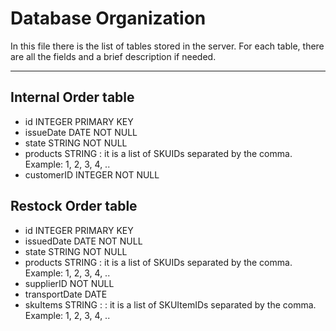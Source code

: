 # Database Organization
In this file there is the list of tables stored in the server. For each table, there are all the fields and a brief description if needed.

---

## Internal Order table
- id INTEGER PRIMARY KEY
- issueDate DATE NOT NULL
- state STRING NOT NULL
- products STRING : it is a list of SKUIDs separated by the comma. Example: 1, 2, 3, 4, ..
- customerID INTEGER NOT NULL

## Restock Order table
- id INTEGER PRIMARY KEY
- issuedDate DATE NOT NULL
- state STRING NOT NULL
- products STRING : it is a list of SKUIDs separated by the comma. Example: 1, 2, 3, 4, ..
- supplierID NOT NULL
- transportDate DATE
- skuItems STRING : : it is a list of SKUItemIDs separated by the comma. Example: 1, 2, 3, 4, ..